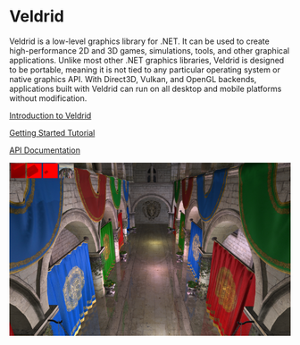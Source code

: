 # Veldrid

Veldrid is a low-level graphics library for .NET. It can be used to create high-performance 2D and 3D games, simulations, tools, and other graphical applications. Unlike most other .NET graphics libraries, Veldrid is designed to be portable, meaning it is not tied to any particular operating system or native graphics API. With Direct3D, Vulkan, and OpenGL backends, applications built with Veldrid can run on all desktop and mobile platforms without modification.

[Introduction to Veldrid](xref:intro)

[Getting Started Tutorial](xref:getting-started-intro)

[API Documentation](xref:Veldrid)

![Image](images/neodemo-reflections-2-smallest.png)
